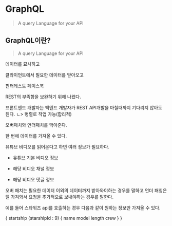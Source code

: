 # GraphQL


> A query Language for your API


##  GraphQL이란?

> A query Language for your API

데이터를 묘사하고

클라이언트에서 필요한 데이터를 받아오고

핀터레스트 페이스북

REST의 부족함을 보완하기 위해 나왔다.

프론트엔드 개발자는 백엔드 개발자가 REST API개발을 마칠때까지 기다리지 않아도 된다.
ㄴ> 병렬로 작업 가능(합리적)

오버패치와 언더패치를 막아준다.

한 번에 데이터를 가져올 수 있다.

유튜브 비디오를 읽어온다고 하면 여러 정보가 필요하다.

* 유튜브 기본 비디오 정보

* 해당 비디오 채널 정보

* 해당 비디오 댓글 정보


오버 패치는 필요한 데이터 이외의 데이터까지 받아와야하는 경우를 말하고 언더 패칭은 덜 가져와서 요청을 추가적으로 보내야하는 경우를 말한다.

예를 들어 스타워즈 api를 호출하는 경우 다음과 같이 원하는 정보만 가져올 수 있다.

{
  startship (starshipId : 9) {
    name
    model
    length
    crew
  }
}
